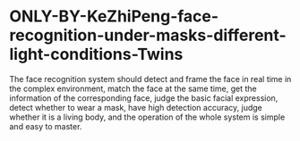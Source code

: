 # ONLY-BY-KeZhiPeng-face-recognition-under-masks-different-light-conditions-Twins
The face recognition system should detect and frame the face in real time in the complex environment, match the face at the same time, get the information of the corresponding face, judge the basic facial expression, detect whether to wear a mask, have high detection accuracy, judge whether it is a living body, and the operation of the whole system is simple and easy to master.
